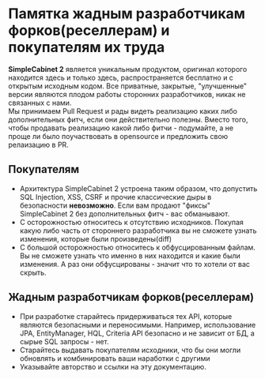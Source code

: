 # Памятка жадным разработчикам форков(реселлерам) и покупателям их труда
**SimpleCabinet 2** является уникальным продуктом, оригинал которого находится здесь и только здесь, распространяется бесплатно и с открытым исходным кодом. Все приватные, закрытые, "улучшенные" версии являются плодом работы сторонних разработчиков, никак не связанных с нами.  
Мы принимаем Pull Request и рады видеть реализацию каких либо дополнительных фитч, если они действительно полезны. Вместо того, чтобы продавать реализацию какой либо фитчи - подумайте, а не проще ли было поучаствовать в opensource и предложить свою релаизацию в PR.  
## Покупателям
- Архитектура SimpleCabinet 2 устроена таким образом, что допустить SQL Injection, XSS, CSRF и прочие классические дыры в безопасности **невозможно**. Если вам продают "фиксы" SimpleCabinet 2 без дополнительных фитч - вас обманывают.
- С осторожностью относитесь к отсутствию исходников. Покупая какую либо часть от стороннего разработчика вы не сможете узнать изменения, которые были произведены(diff)
- С большой осторожностью относитесь к обфусцированным файлам. Вы не сможете узнать что именно в них находится и какие были изменения. А раз они обфусцированы - значит что то хотели от вас скрыть.
## Жадным разработчикам форков(реселлерам)
- При разработке старайтесь придерживаться тех API, которые являются безопасными и переносимыми. Например, использование JPA, EntityManager, HQL, Criteria API безопасно и не зависит от БД, а сырые SQL запросы - нет.
- Старайтесь выдавать покупателям исходники, что бы они могли обновлять и комбинировать ваши наработки с другими
- Указывайте авторство и ссылки на эту документацию.
